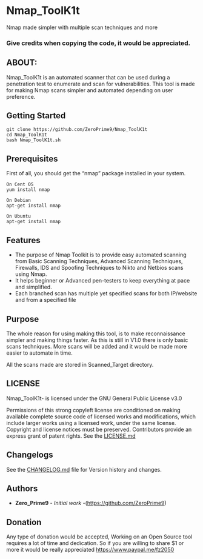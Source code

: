 # Nmap_ToolK1t
Nmap made simpler with multiple scan techniques and more

### Give credits when copying the code, it would be appreciated.

## ABOUT:
Nmap_ToolK1t is an automated scanner that can be used during a penetration test to enumerate and scan for vulnerabilities. This tool is made for making Nmap scans simpler and automated depending on user preference.

## Getting Started
```
git clone https://github.com/ZeroPrime9/Nmap_ToolK1t
cd Nmap_ToolK1t
bash Nmap_ToolK1t.sh
```
## Prerequisites

First of all, you should get the “nmap” package installed in your system.
```
On Cent OS
yum install nmap
```
```
On Debian
apt-get install nmap
```
```
On Ubuntu
apt-get install nmap
```
## Features
- The purpose of Nmap Toolkit is to provide easy automated scanning from Basic Scanning Techniques, Advanced Scanning Techniques, Firewalls, IDS and Spoofing Techniques to Nikto   and Netbios scans using Nmap.
- It helps beginner or Advanced pen-testers to keep everything at pace and simplified.
- Each branched scan has multiple yet specified scans for both IP/website and from a specified file

## Purpose

The whole reason for using making this tool, is to make reconnaissance simpler and making things faster. As this is still in V1.0 there is only basic scans techniques. More scans will be added and it would be made more easier to automate in time.

All the scans made are stored in Scanned_Target directory.

## LICENSE
Nmap_ToolK1t- is licensed under the
GNU General Public License v3.0

Permissions of this strong copyleft license are conditioned on making available complete source code of licensed works and modifications, which include larger works using a licensed work, under the same license. Copyright and license notices must be preserved. Contributors provide an express grant of patent rights. See the [LICENSE.md](LICENSE.md)

## Changelogs
See the [CHANGELOG.md](CHANGELOG.md) file for Version history and changes.


## Authors

* **Zero_Prime9** - *Initial work* -(https://github.com/ZeroPrime9)

## Donation
Any type of donation would be accepted, Working on an Open Source tool requires a lot of time and dedication. So if you are willing to share $1 or more it would be really appreciated
https://www.paypal.me/fz2050
